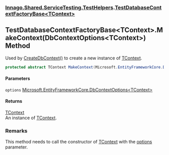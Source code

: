 ### [Innago\.Shared\.ServiceTesting\.TestHelpers](../index.md 'Innago\.Shared\.ServiceTesting\.TestHelpers').[TestDatabaseContextFactoryBase&lt;TContext&gt;](index.md 'Innago\.Shared\.ServiceTesting\.TestHelpers\.TestDatabaseContextFactoryBase\<TContext\>')

## TestDatabaseContextFactoryBase\<TContext\>\.MakeContext\(DbContextOptions\<TContext\>\) Method

Used by [CreateDbContext\(\)](CreateDbContext().md 'Innago\.Shared\.ServiceTesting\.TestHelpers\.TestDatabaseContextFactoryBase\<TContext\>\.CreateDbContext\(\)') to create a new instance of [TContext](index.md#Innago.Shared.ServiceTesting.TestHelpers.TestDatabaseContextFactoryBase_TContext_.TContext 'Innago\.Shared\.ServiceTesting\.TestHelpers\.TestDatabaseContextFactoryBase\<TContext\>\.TContext')\.

```csharp
protected abstract TContext MakeContext(Microsoft.EntityFrameworkCore.DbContextOptions<TContext> options);
```
#### Parameters

<a name='Innago.Shared.ServiceTesting.TestHelpers.TestDatabaseContextFactoryBase_TContext_.MakeContext(Microsoft.EntityFrameworkCore.DbContextOptions_TContext_).options'></a>

`options` [Microsoft\.EntityFrameworkCore\.DbContextOptions&lt;](https://learn.microsoft.com/en-us/dotnet/api/microsoft.entityframeworkcore.dbcontextoptions-1 'Microsoft\.EntityFrameworkCore\.DbContextOptions\`1')[TContext](index.md#Innago.Shared.ServiceTesting.TestHelpers.TestDatabaseContextFactoryBase_TContext_.TContext 'Innago\.Shared\.ServiceTesting\.TestHelpers\.TestDatabaseContextFactoryBase\<TContext\>\.TContext')[&gt;](https://learn.microsoft.com/en-us/dotnet/api/microsoft.entityframeworkcore.dbcontextoptions-1 'Microsoft\.EntityFrameworkCore\.DbContextOptions\`1')

#### Returns
[TContext](index.md#Innago.Shared.ServiceTesting.TestHelpers.TestDatabaseContextFactoryBase_TContext_.TContext 'Innago\.Shared\.ServiceTesting\.TestHelpers\.TestDatabaseContextFactoryBase\<TContext\>\.TContext')  
An instance of [TContext](index.md#Innago.Shared.ServiceTesting.TestHelpers.TestDatabaseContextFactoryBase_TContext_.TContext 'Innago\.Shared\.ServiceTesting\.TestHelpers\.TestDatabaseContextFactoryBase\<TContext\>\.TContext')\.

### Remarks
This method needs to call the constructor of [TContext](index.md#Innago.Shared.ServiceTesting.TestHelpers.TestDatabaseContextFactoryBase_TContext_.TContext 'Innago\.Shared\.ServiceTesting\.TestHelpers\.TestDatabaseContextFactoryBase\<TContext\>\.TContext') with the [options](MakeContext(DbContextOptions_TContext_).md#Innago.Shared.ServiceTesting.TestHelpers.TestDatabaseContextFactoryBase_TContext_.MakeContext(Microsoft.EntityFrameworkCore.DbContextOptions_TContext_).options 'Innago\.Shared\.ServiceTesting\.TestHelpers\.TestDatabaseContextFactoryBase\<TContext\>\.MakeContext\(Microsoft\.EntityFrameworkCore\.DbContextOptions\<TContext\>\)\.options') parameter\.